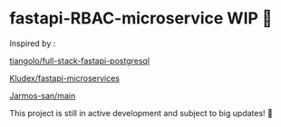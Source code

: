 # fastapi-RBAC-microservice   WIP :construction_worker:


Inspired by :

[tiangolo/full-stack-fastapi-postgresql](https://github.com/tiangolo/full-stack-fastapi-postgresql/)

[Kludex/fastapi-microservices ](https://github.com/Kludex/fastapi-microservices)

[Jarmos-san/main](https://gist.github.com/Jarmos-san/0b655a3f75b698833188922b714562e5)


This project is still in active development and subject to big updates! :construction_worker: